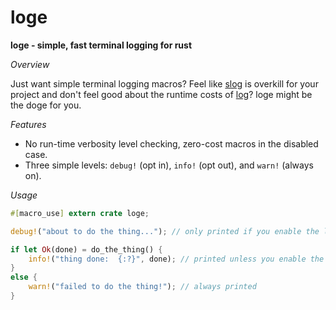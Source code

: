 loge
====

**loge - simple, fast terminal logging for rust**

_Overview_

Just want simple terminal logging macros? Feel like [slog](https://docs.rs/slog) is overkill for your project and
don't feel good about the runtime costs of [log](https://docs.rs/log)? loge might be the doge for you.

_Features_

- No run-time verbosity level checking, zero-cost macros in the disabled case.
- Three simple levels: `debug!` (opt in), `info!` (opt out), and `warn!` (always on).

_Usage_

```rust
#[macro_use] extern crate loge;

debug!("about to do the thing..."); // only printed if you enable the loge-debug feature

if let Ok(done) = do_the_thing() {
	info!("thing done:  {:?}", done); // printed unless you enable the loge-no-info feature
}
else {
	warn!("failed to do the thing!"); // always printed
}
```
